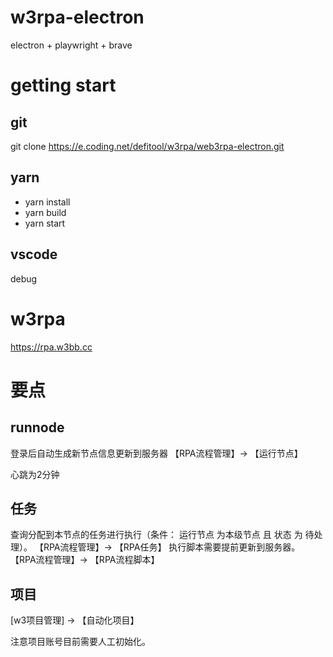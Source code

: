 # w3rpa-electron
electron + playwright + brave

# getting start

## git 

git clone https://e.coding.net/defitool/w3rpa/web3rpa-electron.git

## yarn
- yarn install
- yarn build
- yarn start

## vscode
 debug

# w3rpa

https://rpa.w3bb.cc

# 要点
## runnode 

登录后自动生成新节点信息更新到服务器
【RPA流程管理】-> 【运行节点】

心跳为2分钟

## 任务
查询分配到本节点的任务进行执行（条件： 运行节点 为本级节点 且 状态 为 待处理）。
【RPA流程管理】-> 【RPA任务】
执行脚本需要提前更新到服务器。
【RPA流程管理】-> 【RPA流程脚本】

## 项目
[w3项目管理] -> 【自动化项目】

注意项目账号目前需要人工初始化。


